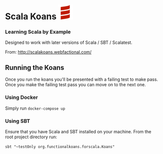  # Scala Koans <img src="resources/scala.png" width="48">  

### Learning Scala by Example

Designed to work with later versions of Scala / SBT / Scalatest.

From: http://scalakoans.webfactional.com/

## Running the Koans

Once you run the koans you'll be presented with a failing test to make pass. Once you make the failing test pass you can move on to the next one.

### Using Docker

Simply run `docker-compose up`

### Using SBT

Ensure that you have Scala and SBT installed on your machine.  From the root project directory run:
 
 `sbt "~testOnly org.functionalkoans.forscala.Koans"`